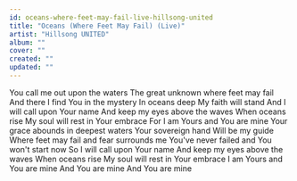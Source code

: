 ```yaml
---
id: oceans-where-feet-may-fail-live-hillsong-united
title: "Oceans (Where Feet May Fail) (Live)"
artist: "Hillsong UNITED"
album: ""
cover: ""
created: ""
updated: ""
---
```


You call me out upon the waters
The great unknown where feet may fail
And there I find You in the mystery
In oceans deep
My faith will stand
And I will call upon Your name
And keep my eyes above the waves
When oceans rise
My soul will rest in Your embrace
For I am Yours and You are mine
Your grace abounds in deepest waters
Your sovereign hand
Will be my guide
Where feet may fail and fear surrounds me
You've never failed and You won't start now
So I will call upon Your name
And keep my eyes above the waves
When oceans rise
My soul will rest in Your embrace
I am Yours and You are mine
And You are mine
And You are mine